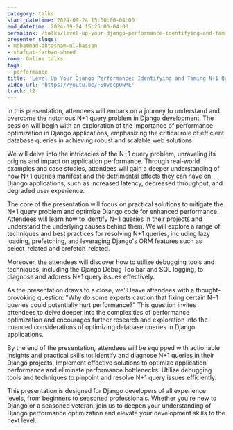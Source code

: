 ```yaml
---
category: talks
start_datetime: 2024-09-24 15:00:00-04:00
end_datetime: 2024-09-24 15:25:00-04:00
permalink: /talks/level-up-your-django-performance-identifying-and-taming-n-1-queries/
presenter_slugs:
- mohammad-ahtasham-ul-hassan
- shafqat-farhan-ahmed
room: Online talks
tags:
- performance
title: 'Level Up Your Django Performance: Identifying and Taming N+1 Queries'
video_url: 'https://youtu.be/FSUvocpOwME'
track: t2
---
```


In this presentation, attendees will embark on a journey to understand and overcome the notorious N+1 query problem in Django development. The session will begin with an exploration of the importance of performance optimization in Django applications, emphasizing the critical role of efficient database queries in achieving robust and scalable web solutions.

We will delve into the intricacies of the N+1 query problem, unraveling its origins and impact on application performance. Through real-world examples and case studies, attendees will gain a deeper understanding of how N+1 queries manifest and the detrimental effects they can have on Django applications, such as increased latency, decreased throughput, and degraded user experience.

The core of the presentation will focus on practical solutions to mitigate the N+1 query problem and optimize Django code for enhanced performance. Attendees will learn how to identify N+1 queries in their projects and understand the underlying causes behind them. We will explore a range of techniques and best practices for resolving N+1 queries, including lazy loading, prefetching, and leveraging Django's ORM features such as select_related and prefetch_related.

Moreover, the attendees will discover how to utilize debugging tools and techniques, including the Django Debug Toolbar and SQL logging, to diagnose and address N+1 query issues effectively.

As the presentation draws to a close, we'll leave attendees with a thought-provoking question: "Why do some experts caution that fixing certain N+1 queries could potentially hurt performance?" This question invites attendees to delve deeper into the complexities of performance optimization and encourages further research and exploration into the nuanced considerations of optimizing database queries in Django applications.

By the end of the presentation, attendees will be equipped with actionable insights and practical skills to:
Identify and diagnose N+1 queries in their Django projects.
Implement effective solutions to optimize application performance and eliminate performance bottlenecks.
Utilize debugging tools and techniques to pinpoint and resolve N+1 query issues efficiently.

This presentation is designed for Django developers of all experience levels, from beginners to seasoned professionals. Whether you're new to Django or a seasoned veteran, join us to deepen your understanding of Django performance optimization and elevate your development skills to the next level.
